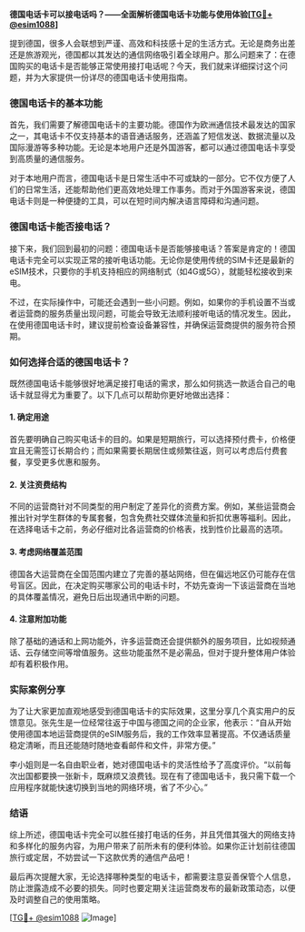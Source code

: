 **德国电话卡可以接电话吗？——全面解析德国电话卡功能与使用体验[[TG💪+ @esim1088](https://t.me/s/esim1088)]**

提到德国，很多人会联想到严谨、高效和科技感十足的生活方式。无论是商务出差还是旅游观光，德国都以其发达的通信网络吸引着全球用户。那么问题来了：在德国购买的电话卡是否能够正常使用接打电话呢？今天，我们就来详细探讨这个问题，并为大家提供一份详尽的德国电话卡使用指南。

### 德国电话卡的基本功能

首先，我们需要了解德国电话卡的主要功能。德国作为欧洲通信技术最发达的国家之一，其电话卡不仅支持基本的语音通话服务，还涵盖了短信发送、数据流量以及国际漫游等多种功能。无论是本地用户还是外国游客，都可以通过德国电话卡享受到高质量的通信服务。

对于本地用户而言，德国电话卡是日常生活中不可或缺的一部分。它不仅方便了人们的日常生活，还能帮助他们更高效地处理工作事务。而对于外国游客来说，德国电话卡则是一种便捷的工具，可以在短时间内解决语言障碍和沟通问题。

### 德国电话卡能否接电话？

接下来，我们回到最初的问题：德国电话卡是否能够接电话？答案是肯定的！德国电话卡完全可以实现正常的接听电话功能。无论你是使用传统的SIM卡还是最新的eSIM技术，只要你的手机支持相应的网络制式（如4G或5G），就能轻松接收到来电。

不过，在实际操作中，可能还会遇到一些小问题。例如，如果你的手机设置不当或者运营商的服务质量出现问题，可能会导致无法顺利接听电话的情况发生。因此，在使用德国电话卡时，建议提前检查设备兼容性，并确保运营商提供的服务符合预期。

### 如何选择合适的德国电话卡？

既然德国电话卡能够很好地满足接打电话的需求，那么如何挑选一款适合自己的电话卡就显得尤为重要了。以下几点可以帮助你更好地做出选择：

#### 1. 确定用途
首先要明确自己购买电话卡的目的。如果是短期旅行，可以选择预付费卡，价格便宜且无需签订长期合约；而如果需要长期居住或频繁往返，则可以考虑后付费套餐，享受更多优惠和服务。

#### 2. 关注资费结构
不同的运营商针对不同类型的用户制定了差异化的资费方案。例如，某些运营商会推出针对学生群体的专属套餐，包含免费社交媒体流量和折扣优惠等福利。因此，在选择电话卡之前，务必仔细对比各运营商的价格表，找到性价比最高的选项。

#### 3. 考虑网络覆盖范围
德国各大运营商在全国范围内建立了完善的基站网络，但在偏远地区仍可能存在信号盲区。因此，在决定购买哪家公司的电话卡时，不妨先查询一下该运营商在当地的具体覆盖情况，避免日后出现通讯中断的问题。

#### 4. 注意附加功能
除了基础的通话和上网功能外，许多运营商还会提供额外的服务项目，比如视频通话、云存储空间等增值服务。这些功能虽然不是必需品，但对于提升整体用户体验却有着积极作用。

### 实际案例分享

为了让大家更加直观地感受到德国电话卡的实际效果，这里分享几个真实用户的反馈意见。张先生是一位经常往返于中国与德国之间的企业家，他表示：“自从开始使用德国本地运营商提供的eSIM服务后，我的工作效率显著提高。不仅通话质量稳定清晰，而且还能随时随地查看邮件和文件，非常方便。”

李小姐则是一名自由职业者，她对德国电话卡的灵活性给予了高度评价。“以前每次出国都要换一张新卡，既麻烦又浪费钱。现在有了德国电话卡，我只需下载一个应用程序就能快速切换到当地的网络环境，省了不少心。”

### 结语

综上所述，德国电话卡完全可以胜任接打电话的任务，并且凭借其强大的网络支持和多样化的服务内容，为用户带来了前所未有的便利体验。如果你正计划前往德国旅行或定居，不妨尝试一下这款优秀的通信产品吧！

最后再次提醒大家，无论选择哪种类型的电话卡，都需要注意妥善保管个人信息，防止泄露造成不必要的损失。同时也要定期关注运营商发布的最新政策动态，以便及时调整自己的使用策略。

[[TG💪+ @esim1088](https://t.me/s/esim1088) ![Image](https://i.postimg.cc/4NQfJmqS/Snipaste-2025-05-13-00-14-12.png)]